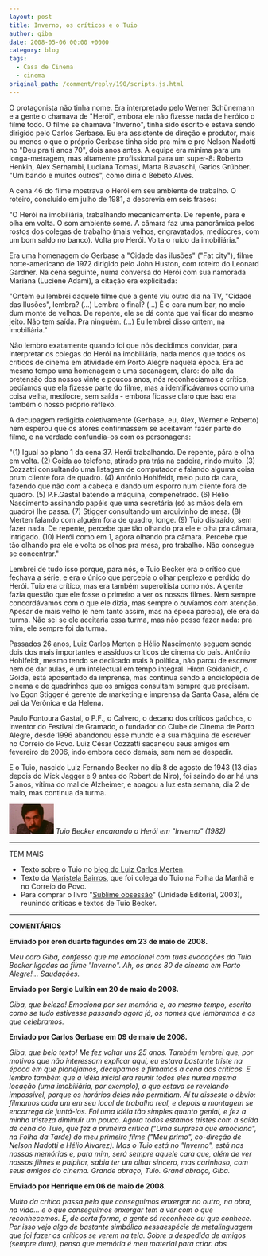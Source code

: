 ```yaml
---
layout: post
title: Inverno, os críticos e o Tuio
author: giba
date: 2008-05-06 00:00 +0000
category: blog
tags:
  - Casa de Cinema
  - cinema
original_path: /comment/reply/190/scripts.js.html
---
```

O protagonista não tinha nome. Era interpretado pelo Werner Schünemann e a gente o chamava de "Herói", embora ele não fizesse nada de heróico o filme todo. O filme se chamava "Inverno", tinha sido escrito e estava sendo dirigido pelo Carlos Gerbase. Eu era assistente de direção e produtor, mais ou menos o que o próprio Gerbase tinha sido pra mim e pro Nelson Nadotti no "Deu pra ti anos 70", dois anos antes. A equipe era mínima para um longa-metragem, mas altamente profissional para um super-8: Roberto Henkin, Alex Sernambi, Luciana Tomasi, Marta Biavaschi, Garlos Grübber. "Um bando e muitos outros", como diria o Bebeto Alves.

A cena 46 do filme mostrava o Herói em seu ambiente de trabalho. O roteiro, concluído em julho de 1981, a descrevia em seis frases:

"O Herói na imobiliária, trabalhando mecanicamente. De repente, pára e olha em volta. O som ambiente some. A câmara faz uma panorâmica pelos rostos dos colegas de trabalho (mais velhos, engravatados, medíocres, com um bom saldo no banco). Volta pro Herói. Volta o ruído da imobiliária."

Era uma homenagem do Gerbase a "Cidade das ilusões" ("Fat city"), filme norte-americano de 1972 dirigido pelo John Huston, com roteiro do Leonard Gardner. Na cena seguinte, numa conversa do Herói com sua namorada Mariana (Luciene Adami), a citação era explicitada:

"Ontem eu lembrei daquele filme que a gente viu outro dia na TV, "Cidade das Ilusões", lembra? (...) Lembra o final? (...) É o cara num bar, no meio dum monte de velhos. De repente, ele se dá conta que vai ficar do mesmo jeito. Não tem saída. Pra ninguém. (...) Eu lembrei disso ontem, na imobiliária."

Não lembro exatamente quando foi que nós decidimos convidar, para interpretar os colegas do Herói na imobiliária, nada menos que todos os críticos de cinema em atividade em Porto Alegre naquela época. Era ao mesmo tempo uma homenagem e uma sacanagem, claro: do alto da pretensão dos nossos vinte e poucos anos, nós reconhecíamos a crítica, pedíamos que ela fizesse parte do filme, mas a identificávamos como uma coisa velha, medíocre, sem saída - embora ficasse claro que isso era também o nosso próprio reflexo.

A decupagem redigida coletivamente (Gerbase, eu, Alex, Werner e Roberto) nem esperou que os atores confirmassem se aceitavam fazer parte do filme, e na verdade confundia-os com os personagens:

"(1) Igual ao plano 1 da cena 37. Herói trabalhando. De repente, pára e olha em volta. (2) Goida ao telefone, atirado pra trás na cadeira, rindo muito. (3) Cozzatti consultando uma listagem de computador e falando alguma coisa prum cliente fora de quadro. (4) Antônio Hohlfeldt, meio puto da cara, fazendo que não com a cabeça e dando um esporro num cliente fora de quadro. (5) P.F.Gastal batendo a máquina, compenetrado. (6) Hélio Nascimento assinando papéis que uma secretária (só as mãos dela em quadro) lhe passa. (7) Stigger consultando um arquivinho de mesa. (8) Merten falando com alguém fora de quadro, longe. (9) Tuio distraído, sem fazer nada. De repente, percebe que tão olhando pra ele e olha pra câmara, intrigado. (10) Herói como em 1, agora olhando pra câmara. Percebe que tão olhando pra ele e volta os olhos pra mesa, pro trabalho. Não consegue se concentrar."

Lembrei de tudo isso porque, para nós, o Tuio Becker era o crítico que fechava a série, e era o único que percebia o olhar perplexo e perdido do Herói. Tuio era crítico, mas era também superoitista como nós. A gente fazia questão que ele fosse o primeiro a ver os nossos filmes. Nem sempre concordávamos com o que ele dizia, mas sempre o ouvíamos com atenção. Apesar de mais velho (e nem tanto assim, mas na época parecia), ele era da turma. Não sei se ele aceitaria essa turma, mas não posso fazer nada: pra mim, ele sempre foi da turma.

Passados 26 anos, Luiz Carlos Merten e Hélio Nascimento seguem sendo dois dos mais importantes e assíduos críticos de cinema do país. Antônio Hohlfeldt, mesmo tendo se dedicado mais à política, não parou de escrever nem de dar aulas, é um intelectual em tempo integral. Hiron Goidanich, o Goida, está aposentado da imprensa, mas continua sendo a enciclopédia de cinema e de quadrinhos que os amigos consultam sempre que precisam. Ivo Egon Stigger é gerente de marketing e imprensa da Santa Casa, além de pai da Verônica e da Helena.

Paulo Fontoura Gastal, o P.F., o Calvero, o decano dos críticos gaúchos, o inventor do Festival de Gramado, o fundador do Clube de Cinema de Porto Alegre, desde 1996 abandonou esse mundo e a sua máquina de escrever no Correio do Povo. Luiz César Cozzatti sacaneou seus amigos em fevereiro de 2006, indo embora cedo demais, sem nem se despedir.

E o Tuio, nascido Luiz Fernando Becker no dia 8 de agosto de 1943 (13 dias depois do Mick Jagger e 9 antes do Robert de Niro), foi saindo do ar há uns 5 anos, vítima do mal de Alzheimer, e apagou a luz esta semana, dia 2 de maio, mas continua da turma.

![](/uploads/tuio.jpg)
*Tuio Becker encarando o Herói em "Inverno" (1982)*

- - -

TEM MAIS

* Texto sobre o Tuio no [blog do Luiz Carlos Merten](<* http://blogs.estadao.com.br/luiz-carlos-merten/tuio-becker/>).
* Texto da [Maristela Bairros](<* http://coletiva.dominiotemporario.com/site/coluna_detalhe.php?idColuna=1392>), que foi colega do Tuio na Folha da Manhã e no Correio do Povo.
* Para comprar o livro "[Sublime obsessão](<* http://www.2001video.com.br/detalhes_produto_extra_livros.asp?produto=6609>)" (Unidade Editorial, 2003), reunindo críticas e textos de Tuio Becker.

- - -

**COMENTÁRIOS**

**Enviado por eron duarte fagundes em 23 de maio de 2008.**

*Meu caro Giba, confesso que me emocionei com tuas evocações do Tuio Becker ligadas ao filme "Inverno". Ah, os anos 80 de cinema em Porto Alegre!... Saudações.*

**Enviado por Sergio Lulkin em 20 de maio de 2008.**

*Giba, que beleza! Emociona por ser memória e, ao mesmo tempo, escrito como se tudo estivesse passando agora já, os nomes que lembramos e os que celebramos.*

**Enviado por Carlos Gerbase em 09 de maio de 2008.**

*Giba, que belo texto! Me fez voltar uns 25 anos. Também lembrei que, por motivos que não interessam explicar aqui, eu estava bastante triste na época em que planejamos, decupamos e filmamos a cena dos críticos. E lembro também que a idéia inicial era reunir todos eles numa mesma locação (uma imobiliária, por exemplo), o que estava se revelando impossível, porque os horários deles não permitiam. Aí tu disseste o óbvio: filmamos cada um em seu local de trabalho real, e depois a montagem se encarrega de juntá-los. Foi uma idéia tão simples quanto genial, e fez a minha tristeza diminuir um pouco. Agora todos estamos tristes com a saída de cena do Tuio, que fez a primeira crítica ("Uma surpresa que emociona", na Folha da Tarde) do meu primeiro filme ("Meu primo", co-direção de Nelson Nadotti e Hélio Alvarez). Mas o Tuio está no "Inverno", está nas nossas memórias e, para mim, será sempre aquele cara que, além de ver nossos filmes e palpitar, sabia ter um olhar sincero, mas carinhoso, com seus amigos do cinema. Grande abraço, Tuio. Grand abraço, Giba.*

**Enviado por Henrique em 06 de maio de 2008.**

*Muito da crítica passa pelo que conseguimos enxergar no outro, na obra, na vida... e o que conseguimos enxergar tem a ver com o que reconhecemos. E, de certa forma, a gente só reconhece ou que conhece. Por isso vejo algo de bastante simbólico nessaespécie de metalinguagem que foi fazer os críticos se verem na tela. Sobre a despedida de amigos (sempre dura), penso que memória é meu material para criar. abs*
